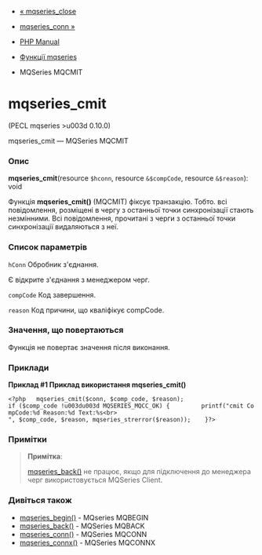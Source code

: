 - [« mqseries_close](function.mqseries-close.md)
- [mqseries_conn »](function.mqseries-conn.md)

- [PHP Manual](index.md)
- [Функції mqseries](ref.mqseries.md)
- MQSeries MQCMIT

# mqseries_cmit

(PECL mqseries \>u003d 0.10.0)

mqseries_cmit — MQSeries MQCMIT

### Опис

**mqseries_cmit**(resource `$hconn`, resource `&$compCode`, resource
`&$reason`): void

Функція **mqseries_cmit()** (MQCMIT) фіксує транзакцію. Тобто. всі
повідомлення, розміщені в чергу з останньої точки синхронізації
стають незмінними. Всі повідомлення, прочитані з черги з
останньої точки синхронізації видаляються з неї.

### Список параметрів

`hConn`
Обробник з'єднання.

Є відкрите з'єднання з менеджером черг.

`compCode`
Код завершення.

`reason`
Код причини, що кваліфікує compCode.

### Значення, що повертаються

Функція не повертає значення після виконання.

### Приклади

**Приклад #1 Приклад використання **mqseries_cmit()****

`<?php   mqseries_cmit($conn, $comp_code, $reason); if ($comp_code !u003du003d MQSERIES_MQCC_OK) {         printf("cmit CompCode:%d Reason:%d Text:%s<br>
", $comp_code, $reason, mqseries_strerror($reason));    }?> `

### Примітки

> **Примітка**:
>
> [mqseries_back()](function.mqseries-back.md) не працює, якщо для
> підключення до менеджера черг використовується MQSeries Client.

### Дивіться також

- [mqseries_begin()](function.mqseries-begin.md) - MQseries MQBEGIN
- [mqseries_back()](function.mqseries-back.md) - MQSeries MQBACK
- [mqseries_conn()](function.mqseries-conn.md) - MQSeries MQCONN
- [mqseries_connx()](function.mqseries-connx.md) - MQSeries MQCONNX
